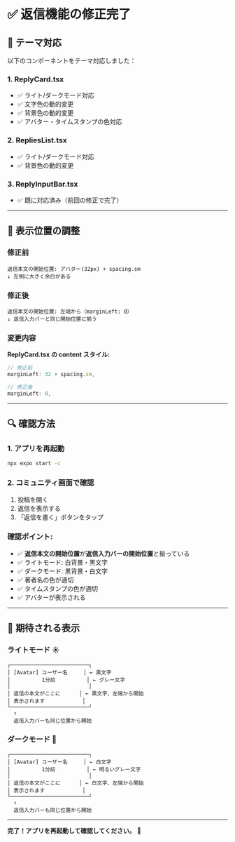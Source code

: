 # ✅ 返信機能の修正完了

## 🎨 テーマ対応

以下のコンポーネントをテーマ対応しました：

### 1. ReplyCard.tsx

- ✅ ライト/ダークモード対応
- ✅ 文字色の動的変更
- ✅ 背景色の動的変更
- ✅ アバター・タイムスタンプの色対応

### 2. RepliesList.tsx

- ✅ ライト/ダークモード対応
- ✅ 背景色の動的変更

### 3. ReplyInputBar.tsx

- ✅ 既に対応済み（前回の修正で完了）

---

## 📐 表示位置の調整

### 修正前

```
返信本文の開始位置: アバター(32px) + spacing.sm
↓ 左側に大きく余白がある
```

### 修正後

```
返信本文の開始位置: 左端から（marginLeft: 0）
↓ 返信入力バーと同じ開始位置に揃う
```

### 変更内容

**ReplyCard.tsx の content スタイル:**

```typescript
// 修正前
marginLeft: 32 + spacing.sm,

// 修正後
marginLeft: 0,
```

---

## 🔍 確認方法

### 1. アプリを再起動

```bash
npx expo start -c
```

### 2. コミュニティ画面で確認

1. 投稿を開く
2. 返信を表示する
3. 「返信を書く」ボタンをタップ

### 確認ポイント:

- ✅ **返信本文の開始位置**が**返信入力バーの開始位置**と揃っている
- ✅ ライトモード: 白背景・黒文字
- ✅ ダークモード: 黒背景・白文字
- ✅ 著者名の色が適切
- ✅ タイムスタンプの色が適切
- ✅ アバターが表示される

---

## 📸 期待される表示

### ライトモード ☀️

```
┌─────────────────────────┐
│ [Avatar] ユーザー名     │ ← 黒文字
│          1分前          │ ← グレー文字
│                         │
│ 返信の本文がここに      │ ← 黒文字、左端から開始
│ 表示されます            │
└─────────────────────────┘
  ↑
  返信入力バーも同じ位置から開始
```

### ダークモード 🌙

```
┌─────────────────────────┐
│ [Avatar] ユーザー名     │ ← 白文字
│          1分前          │ ← 明るいグレー文字
│                         │
│ 返信の本文がここに      │ ← 白文字、左端から開始
│ 表示されます            │
└─────────────────────────┘
  ↑
  返信入力バーも同じ位置から開始
```

---

**完了！アプリを再起動して確認してください。** 🎉

